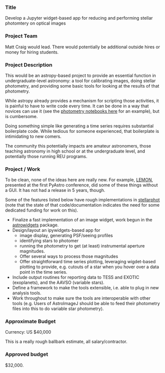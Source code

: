### Title

Develop a Jupyter widget-based app for reducing and performing stellar photomtery on optical images

### Project Team

Matt Craig would lead. There would potentially be additional outside hires or money for hiring students.

### Project Description

This would be an astropy-based project to provide an essential function in undergraduate-level astronomy: a tool for calibrating images, doing stellar photometry, and providing some basic tools for looking at the results of that photometry.

While astropy already provides a mechanism for scripting those activities, it is painful to have to write code every time. It can be done in a way that novices can use it (see the [photometry notebooks here](https://github.com/mwcraig/ast266-notes/tree/main/notebook-templates) for an example), but is cumbersome.

Doing something simple like generating a time series requires substantial boilerplate code. While tedious for someone experienced, that boilerplate is intimidating to new comers.

The community this potentially impacts are amateur astronomers, those teaching astronomy in high school or at the undergraduate level, and potentially those running REU programs.

### Project / Work

To be clean, none of the ideas here are really new. For example, [LEMON](https://github.com/vterron/lemon), presented at the first PyAstro conference, did some of these things without a GUI. It has not had a release in 5 years, though.

Some of the features listed below have rough implementations in [stellarphot](https://github.com/feder-observatory/stellarphot) (note that the state of that code/documentation indicates the need for some dedicated funding for work on this).

+ Finalize a fast implementation of an image widget, work begun in the [astrowidgets](https://github.com/astropy/astrowidgets) package.
+ Design/layout an ipywidgets-based app for
    - image display, generating PSF/seeing profiles
    - identifying stars to photomer
    - running the photometry to get (at least) instrumental aperture magnitudes.
    - Offer several ways to process those magnitudes
    - Offer straightforward time series plotting, leveraging wigdet-based plotting to provide, e.g. cutouts of a star when you hover over a data point in the time series.
+ Include output routines for reporting data to TESS and EXOTIC (exoplanets), and the AAVSO (variable stars).
+ Define a framework to make the tools extensible, i.e. able to plug in new analysis tools.
+ Work throughout to make sure the tools are interoperable with other tools (e.g. Users of AstroImageJ should be able to feed their photometry files into this to do variable star photometry).


### Approximate Budget

Currency: US $40,000

This is a really rough ballbark estimate, all salary/contractor.

### Approved budget

$32,000.
